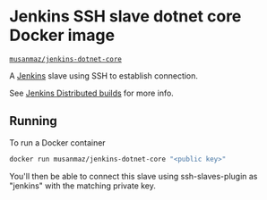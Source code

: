 # Jenkins SSH slave dotnet core Docker image

[`musanmaz/jenkins-dotnet-core`](https://hub.docker.com/rmusanmaz/jenkins-dotnet-core/)

A [Jenkins](https://jenkins-ci.org) slave using SSH to establish connection.

See [Jenkins Distributed builds](https://wiki.jenkins-ci.org/display/JENKINS/Distributed+builds) for more info.

## Running

To run a Docker container

```bash
docker run musanmaz/jenkins-dotnet-core "<public key>"
```

You'll then be able to connect this slave using ssh-slaves-plugin as "jenkins" with the matching private key.